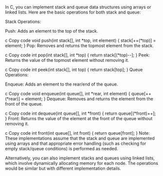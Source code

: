 In C, you can implement stack and queue data structures using arrays or linked lists. Here are the basic operations for both stack and queue:

Stack Operations:

Push: Adds an element to the top of the stack.

c
Copy code
void push(int stack[], int *top, int element) {
    stack[++(*top)] = element;
}
Pop: Removes and returns the topmost element from the stack.

c
Copy code
int pop(int stack[], int *top) {
    return stack[(*top)--];
}
Peek: Returns the value of the topmost element without removing it.

c
Copy code
int peek(int stack[], int top) {
    return stack[top];
}
Queue Operations:

Enqueue: Adds an element to the rear/end of the queue.

c
Copy code
void enqueue(int queue[], int *rear, int element) {
    queue[++(*rear)] = element;
}
Dequeue: Removes and returns the element from the front of the queue.

c
Copy code
int dequeue(int queue[], int *front) {
    return queue[(*front)++];
}
Front: Returns the value of the element at the front of the queue without removing it.

c
Copy code
int front(int queue[], int front) {
    return queue[front];
}
Note: These implementations assume that the stack and queue are implemented using arrays and that appropriate error handling (such as checking for empty stack/queue conditions) is performed as needed.

Alternatively, you can also implement stacks and queues using linked lists, which involve dynamically allocating memory for each node. The operations would be similar but with different implementation details.
